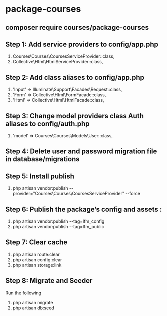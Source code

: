 # package-courses

## composer require courses/package-courses

## Step 1: Add service providers to **config/app.php**

1. Courses\Courses\CoursesServiceProvider::class,
2. Collective\Html\HtmlServiceProvider::class,

## Step 2: Add class aliases to **config/app.php**

1. 'Input' => Illuminate\Support\Facades\Request::class,
1. 'Form' => Collective\Html\FormFacade::class,
1. 'Html' => Collective\Html\HtmlFacade::class,

## Step 3: Change model providers class Auth aliases to **config/auth.php**
1. 'model' => Courses\Courses\Models\User::class,

## Step 4: Delete user and password migration file in database/migrations

## Step 5: Install publish

1. php artisan vendor:publish --provider="Courses\Courses\CoursesServiceProvider" --force

## Step 6: Publish the package’s config and assets :

1. php artisan vendor:publish --tag=lfm_config
1. php artisan vendor:publish --tag=lfm_public

## Step 7: Clear cache
1. php artisan route:clear
1. php artisan config:clear
1. php artisan storage:link

## Step 8: Migrate and Seeder
Run the following
1. php artisan migrate
1. php artisan db:seed
